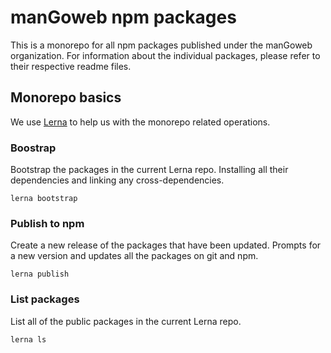 # manGoweb npm packages

This is a monorepo for all npm packages published under the manGoweb organization. For information about the individual packages, please refer to their respective readme files.


## Monorepo basics

We use [Lerna](https://github.com/lerna/lerna) to help us with the monorepo related operations.

### Boostrap

Bootstrap the packages in the current Lerna repo. Installing all their dependencies and linking any cross-dependencies.

```
lerna bootstrap
```

### Publish to npm

Create a new release of the packages that have been updated. Prompts for a new version and updates all the packages on git and npm.

```
lerna publish
```

### List packages

List all of the public packages in the current Lerna repo.

```
lerna ls
```